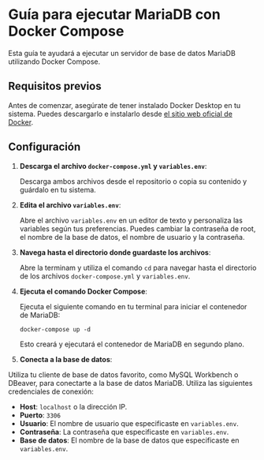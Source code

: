 # Guía para ejecutar MariaDB con Docker Compose

Esta guía te ayudará a ejecutar un servidor de base de datos MariaDB utilizando Docker Compose.

## Requisitos previos

Antes de comenzar, asegúrate de tener instalado Docker Desktop en tu sistema. Puedes descargarlo e instalarlo desde [el sitio web oficial de Docker](https://www.docker.com/products/docker-desktop).

## Configuración

1. **Descarga el archivo `docker-compose.yml` y `variables.env`**:

   Descarga ambos archivos desde el repositorio o copia su contenido y guárdalo en tu sistema.

2. **Edita el archivo `variables.env`**:

   Abre el archivo `variables.env` en un editor de texto y personaliza las variables según tus preferencias. Puedes cambiar la contraseña de root, el nombre de la base de datos, el nombre de usuario y la contraseña.

3. **Navega hasta el directorio donde guardaste los archivos**:

   Abre la terminam y utiliza el comando `cd` para navegar hasta el directorio de los archivos `docker-compose.yml` y `variables.env`.

4. **Ejecuta el comando Docker Compose**:

   Ejecuta el siguiente comando en tu terminal para iniciar el contenedor de MariaDB:

   ``` docker-compose up -d ```

   Esto creará y ejecutará el contenedor de MariaDB en segundo plano.

5. **Conecta a la base de datos**:

Utiliza tu cliente de base de datos favorito, como MySQL Workbench o DBeaver, para conectarte a la base de datos MariaDB. Utiliza las siguientes credenciales de conexión:

- **Host**: `localhost` o la dirección IP.
- **Puerto**: `3306`
- **Usuario**: El nombre de usuario que especificaste en `variables.env`.
- **Contraseña**: La contraseña que especificaste en `variables.env`.
- **Base de datos**: El nombre de la base de datos que especificaste en `variables.env`.
